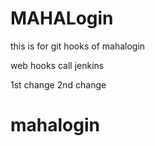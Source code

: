 # MAHALogin
this is for git hooks  of mahalogin

web hooks call jenkins

1st change
2nd change









# mahalogin
